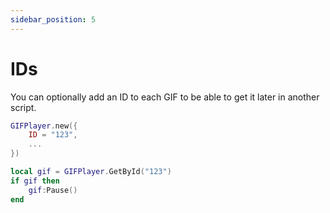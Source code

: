 ```yaml
---
sidebar_position: 5
---
```


# IDs

You can optionally add an ID to each GIF to be able to get it later in another script.

```lua
GIFPlayer.new({
	ID = "123",
	...
})
```

```lua
local gif = GIFPlayer.GetById("123")
if gif then
	gif:Pause()
end
```
